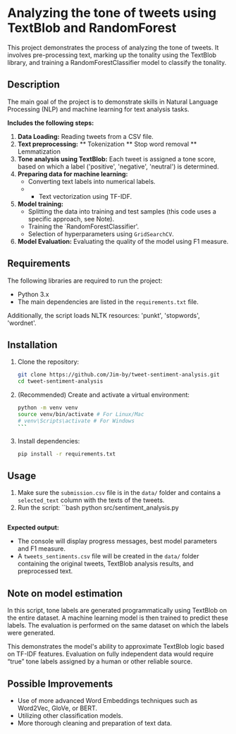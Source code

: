 # Analyzing the tone of tweets using TextBlob and RandomForest

This project demonstrates the process of analyzing the tone of tweets. It involves pre-processing text, marking up the tonality using the TextBlob library, and training a RandomForestClassifier model to classify the tonality.

## Description

The main goal of the project is to demonstrate skills in Natural Language Processing (NLP) and machine learning for text analysis tasks.

**Includes the following steps:**

1.  **Data Loading:** Reading tweets from a CSV file.
2.  **Text preprocessing:**
    ** Tokenization
    ** Stop word removal
    ** Lemmatization
3.  **Tone analysis using TextBlob:** Each tweet is assigned a tone score, based on which a label ('positive', 'negative', 'neutral') is determined.
4.  **Preparing data for machine learning:**
    * Converting text labels into numerical labels.
    * * Text vectorization using TF-IDF.
5.  **Model training:**
    * Splitting the data into training and test samples (this code uses a specific approach, see Note).
    * Training the `RandomForestClassifier'.
    * Selection of hyperparameters using `GridSearchCV`.
6.  **Model Evaluation:** Evaluating the quality of the model using F1 measure.

## Requirements

The following libraries are required to run the project:

* Python 3.x
* The main dependencies are listed in the `requirements.txt` file.

Additionally, the script loads NLTK resources: 'punkt', 'stopwords', 'wordnet'.

## Installation

1.  Clone the repository:
    ```bash
    git clone https://github.com/Jim-by/tweet-sentiment-analysis.git
    cd tweet-sentiment-analysis
    ```

2. (Recommended) Create and activate a virtual environment:
    ````bash
    python -m venv venv
    source venv/bin/activate # For Linux/Mac
    # venv\Scripts\activate # For Windows
    ```

3.  Install dependencies:
    ```bash
    pip install -r requirements.txt
    ```

## Usage

1.  Make sure the `submission.csv` file is in the `data/` folder and contains a `selected_text` column with the texts of the tweets.
2.  Run the script:
    ``bash
    python src/sentiment_analysis.py
    ```

**Expected output:**

* The console will display progress messages, best model parameters and F1 measure.
* A `tweets_sentiments.csv` file will be created in the `data/` folder containing the original tweets, TextBlob analysis results, and preprocessed text.

## Note on model estimation

In this script, tone labels are generated programmatically using TextBlob on the entire dataset. A machine learning model is then trained to predict these labels. The evaluation is performed on the same dataset on which the labels were generated.

This demonstrates the model's ability to approximate TextBlob logic based on TF-IDF features. Evaluation on fully independent data would require “true” tone labels assigned by a human or other reliable source.

## Possible Improvements

* Use of more advanced Word Embeddings techniques such as Word2Vec, GloVe, or BERT.
* Utilizing other classification models.
* More thorough cleaning and preparation of text data.
